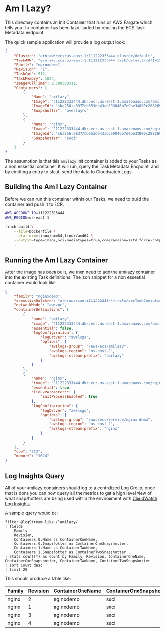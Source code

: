 # Am I Lazy?

This directory contains an Init Container that runs on AWS Fargate which tells
you if a container has been lazy loaded by reading the ECS Task Metadata
endpoint.

The quick sample application will provide a log output look:

```json
{
    "Cluster": "arn:aws:ecs:us-east-1:111222333444:cluster/default",
    "TaskARN": "arn:aws:ecs:us-east-1:111222333444:task/default/cdf1415e0a764dfa9f4f3270f413ea58",
    "Family": "nginxdemo",
    "Revision": "1",
    "TaskCpu": 512,
    "TaskMemory": 1024,
    "ImagePullTime": 2.380300311,
    "Containers": [
        {
            "Name": "amilazy",
            "Image": "111222333444.dkr.ecr.us-east-1.amazonaws.com/amilazy:v0.2",
            "ImageId": "sha256:e8377cb653de43ab399046b7e9be38890c288269b450992bb52deefc327d6a16",
            "Snapshotter": "overlayfs"
        },
        {
            "Name": "nginx",
            "Image": "111222333444.dkr.ecr.us-east-1.amazonaws.com/nginx-demo:latest",
            "ImageId": "sha256:e8377cb653de43ab399046b7e9be38890c288269b450992bb52deefc327d6a16",
            "Snapshotter": "soci"
        }
    ]
}
```

The assumption is that this `amilazy` init container is added to your Tasks as a
non essential container. It will run, query the Task Metadata Endpoint, and by
emitting a entry to stout, send the data to Cloudwatch Logs.

## Building the Am I Lazy Container

Before we can run this container within our Tasks, we need to build the
container and push it to ECR.

```bash
AWS_ACCOUNT_ID=111222333444
AWS_REGION=us-east-1

finch build \
    --file=Dockerfile \
    --platform=linux/arm64,linux/amd64 \
    --output=type=image,oci-mediatypes=true,compression=zstd,force-compression=true,name=${AWS_ACCOUNT_ID}.dkr.ecr.${AWS_REGION}.amazonaws.com/amilazy:v0.3,push=true \
    .
```

## Running the Am I Lazy Container

After the Image has been built, we then need to add the amilazy container into
the existing Task definitions. The json snippet for a non essential container
would look like:

```json
{
    "family": "nginxdemo",
    "executionRoleArn": "arn:aws:iam::111222333444:role/ecsTaskExecutionRole",
    "networkMode": "awsvpc",
    "containerDefinitions": [
        {
            "name": "amilazy",
            "image": "111222333444.dkr.ecr.us-east-1.amazonaws.com/amilazy:v0.2",
            "essential": false,
            "logConfiguration": {
                "logDriver": "awslogs",
                "options": {
                    "awslogs-group": "/aws/ecs/amilazy",
                    "awslogs-region": "us-east-1",
                    "awslogs-stream-prefix": "amilazy"
                }
            }
        },
        {
            "name": "nginx",
            "image": "111222333444.dkr.ecr.us-east-1.amazonaws.com/nginx-demo:latest",
            "essential": true,
            "linuxParameters": {
                "initProcessEnabled": true
            },
            "logConfiguration": {
                "logDriver": "awslogs",
                "options": {
                    "awslogs-group": "/aws/ecs/service/nginx-demo",
                    "awslogs-region": "us-east-1",
                    "awslogs-stream-prefix": "nginx"
                }
            }
        }
    ],
    "cpu": "512",
    "memory": "1024"
}
```

## Log Insights Query

All of your amilazy containers should log to a centralized Log Group, once that
is done you can now query all the metrics to get a high level view of what
snapshotters are being used within the environment with [CloudWatch Log
Insights](https://docs.aws.amazon.com/AmazonCloudWatch/latest/logs/AnalyzingLogData.html).

A sample query would be:

```
filter @logStream like /^amilazy/
| fields
    Family,
    Revision,
    Containers.0.Name as ContainerOneName,
    Containers.0.Snapshotter as ContainerOneSnapshotter,
    Containers.1.Name as ContainerTwoName,
    Containers.1.Snapshotter as ContainerTwoSnapshotter
| stats count(*) as Count by Family, Revision, ContainerOneName, ContainerOneSnapshotter, ContainerTwoName, ContainerTwoSnapshotter
| sort Count desc
| limit 20
```

This should produce a table like:

| Family | Revision | ContainerOneName | ContainerOneSnapshotter | ContainerTwoName | ContainerTwoSnapshotter | Count |
| --- | --- | --- | --- | --- | --- | --- |
| nginx | 2 | nginxdemo | soci | amilazy | overlayfs | 8 |
| nginx | 1 | nginxdemo | soci | amilazy | overlayfs | 8 |
| nginx | 3 | nginxdemo | soci | amilazy | overlayfs | 8 |
| nginx | 4 | nginxdemo | soci | amilazy | overlayfs | 5 |
